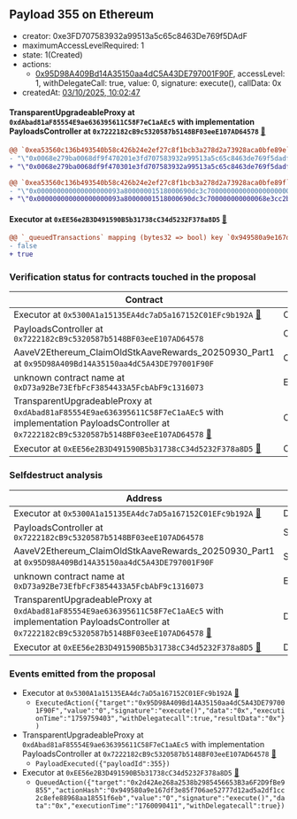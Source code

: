 ## Payload 355 on Ethereum

- creator: 0xe3FD707583932a99513a5c65c8463De769f5DAdF
- maximumAccessLevelRequired: 1
- state: 1(Created)
- actions:
  - [0x95D98A409Bd14A35150aa4dC5A43DE797001F90F](https://etherscan.io/address/0x95D98A409Bd14A35150aa4dC5A43DE797001F90F), accessLevel: 1, withDelegateCall: true, value: 0, signature: execute(), callData: 0x
- createdAt: [03/10/2025, 10:02:47](https://etherscan.io/tx/0x8fb99641f9b395020e67fd9cb52090e0fc5ccb1359d2d7c2a52c15b7816fd527)

#### TransparentUpgradeableProxy at `0xdAbad81aF85554E9ae636395611C58F7eC1aAEc5` with implementation PayloadsController at `0x7222182cB9c5320587b5148BF03eeE107AD64578` [:ghost:](https://github.com/bgd-labs/aave-address-book  "GovernanceV3Ethereum.PAYLOADS_CONTROLLER")

```diff
@@ `0xea53560c136b493540b58c426b24e2ef27c8f1bcb3a278d2a73928aca0bfe89e` raw  @@
- "\"0x0068e279ba0068df9f470201e3fd707583932a99513a5c65c8463de769f5dadf\""
+ "\"0x0068e279ba0068df9f470301e3fd707583932a99513a5c65c8463de769f5dadf\""

@@ `0xea53560c136b493540b58c426b24e2ef27c8f1bcb3a278d2a73928aca0bfe89f` raw  @@
- "\"0x000000000000000000093a80000001518000690dc3c700000000000000000000\""
+ "\"0x000000000000000000093a80000001518000690dc3c700000000000068e3cc2b\""

```
#### Executor at `0xEE56e2B3D491590B5b31738cC34d5232F378a8D5` [:ghost:](https://github.com/bgd-labs/aave-address-book  "AaveGovernanceV2.SHORT_EXECUTOR")

```diff
@@ `_queuedTransactions` mapping (bytes32 => bool) key `0x949580a9e167df3e85f706ae52777d12ad5a2df1cc2c8efe88968aa18551f6eb` @@
- false
+ true

```
### Verification status for contracts touched in the proposal

| Contract | Status |
|---------|------------|
| Executor at `0x5300A1a15135EA4dc7aD5a167152C01EFc9b192A` [:ghost:](https://github.com/bgd-labs/aave-address-book  "AaveV2Ethereum.POOL_ADMIN") | Contract |
| PayloadsController at `0x7222182cB9c5320587b5148BF03eeE107AD64578` | Contract |
| AaveV2Ethereum_ClaimOldStkAaveRewards_20250930_Part1 at `0x95D98A409Bd14A35150aa4dC5A43DE797001F90F` | Contract |
| unknown contract name at `0xD73a92Be73EfbFcF3854433A5FcbAbF9c1316073` | EOA |
| TransparentUpgradeableProxy at `0xdAbad81aF85554E9ae636395611C58F7eC1aAEc5` with implementation PayloadsController at `0x7222182cB9c5320587b5148BF03eeE107AD64578` [:ghost:](https://github.com/bgd-labs/aave-address-book  "GovernanceV3Ethereum.PAYLOADS_CONTROLLER") | Contract |
| Executor at `0xEE56e2B3D491590B5b31738cC34d5232F378a8D5` [:ghost:](https://github.com/bgd-labs/aave-address-book  "AaveGovernanceV2.SHORT_EXECUTOR") | Contract |

### Selfdestruct analysis

| Address | Result |
|---------|------------|
| Executor at `0x5300A1a15135EA4dc7aD5a167152C01EFc9b192A` [:ghost:](https://github.com/bgd-labs/aave-address-book  "AaveV2Ethereum.POOL_ADMIN") | DelegateCall |
| PayloadsController at `0x7222182cB9c5320587b5148BF03eeE107AD64578` | Safe |
| AaveV2Ethereum_ClaimOldStkAaveRewards_20250930_Part1 at `0x95D98A409Bd14A35150aa4dC5A43DE797001F90F` | Safe |
| unknown contract name at `0xD73a92Be73EfbFcF3854433A5FcbAbF9c1316073` | EOA |
| TransparentUpgradeableProxy at `0xdAbad81aF85554E9ae636395611C58F7eC1aAEc5` with implementation PayloadsController at `0x7222182cB9c5320587b5148BF03eeE107AD64578` [:ghost:](https://github.com/bgd-labs/aave-address-book  "GovernanceV3Ethereum.PAYLOADS_CONTROLLER") | DelegateCall |
| Executor at `0xEE56e2B3D491590B5b31738cC34d5232F378a8D5` [:ghost:](https://github.com/bgd-labs/aave-address-book  "AaveGovernanceV2.SHORT_EXECUTOR") | DelegateCall |

### Events emitted from the proposal

- Executor at `0x5300A1a15135EA4dc7aD5a167152C01EFc9b192A` [:ghost:](https://github.com/bgd-labs/aave-address-book  "AaveV2Ethereum.POOL_ADMIN")
  - `ExecutedAction({"target":"0x95D98A409Bd14A35150aa4dC5A43DE797001F90F","value":"0","signature":"execute()","data":"0x","executionTime":"1759759403","withDelegatecall":true,"resultData":"0x"})`
- TransparentUpgradeableProxy at `0xdAbad81aF85554E9ae636395611C58F7eC1aAEc5` with implementation PayloadsController at `0x7222182cB9c5320587b5148BF03eeE107AD64578` [:ghost:](https://github.com/bgd-labs/aave-address-book  "GovernanceV3Ethereum.PAYLOADS_CONTROLLER")
  - `PayloadExecuted({"payloadId":355})`
- Executor at `0xEE56e2B3D491590B5b31738cC34d5232F378a8D5` [:ghost:](https://github.com/bgd-labs/aave-address-book  "AaveGovernanceV2.SHORT_EXECUTOR")
  - `QueuedAction({"target":"0x2d42Ae268a2538b2985456653B3a6F2D9fBe9855","actionHash":"0x949580a9e167df3e85f706ae52777d12ad5a2df1cc2c8efe88968aa18551f6eb","value":"0","signature":"execute()","data":"0x","executionTime":"1760090411","withDelegatecall":true})`
